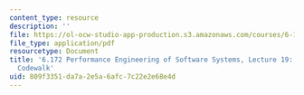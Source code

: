 ```yaml
---
content_type: resource
description: ''
file: https://ol-ocw-studio-app-production.s3.amazonaws.com/courses/6-172-performance-engineering-of-software-systems-fall-2018/809f3351da7a2e5a6afc7c22e2e68e4d_MIT6_172F18_lec19.pdf
file_type: application/pdf
resourcetype: Document
title: '6.172 Performance Engineering of Software Systems, Lecture 19: Leiserchess
  Codewalk'
uid: 809f3351-da7a-2e5a-6afc-7c22e2e68e4d
---
```

